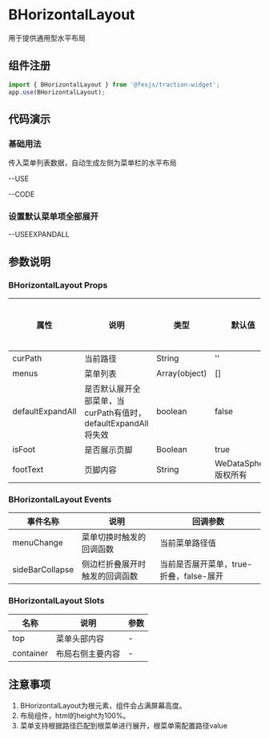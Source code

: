 # BHorizontalLayout
用于提供通用型水平布局

## 组件注册

```js
import { BHorizontalLayout } from '@fesjs/traction-widget';
app.use(BHorizontalLayout);
```
## 代码演示
### 基础用法
传入菜单列表数据，自动生成左侧为菜单栏的水平布局

--USE

--CODE


### 设置默认菜单项全部展开

--USEEXPANDALL


## 参数说明
### BHorizontalLayout Props
| 属性  | 说明                   | 类型                                    |  默认值                                 |是否必须|
| ----- | ----------------------------- | ---------------------------------------- |------------------ |----- |
| curPath | 当前路径 | String|''| 是
| menus | 菜单列表 | Array(object)|[]| 是
| defaultExpandAll | 是否默认展开全部菜单，当curPath有值时，defaultExpandAll将失效 | boolean|false| 否
| isFoot | 是否展示页脚 | Boolean|true| 否
| footText | 页脚内容 | String|WeDataSphere版权所有| 否

### BHorizontalLayout Events
| 事件名称          | 说明                                                                                                                                            | 回调参数                                |
| ------------- | ----------------------------------------------------------------------------------------------------------------------------------------------- | ------------------------------------ |
| menuChange | 菜单切换时触发的回调函数                                                                                                                                          | 当前菜单路径值                       |
| sideBarCollapse | 侧边栏折叠展开时触发的回调函数                                                                                                                                          | 当前是否展开菜单，true-折叠，false-展开                   |
### BHorizontalLayout Slots
| 名称          | 说明                                                                                                                                            | 参数                                |
| ------------- | ----------------------------------------------------------------------------------------------------------------------------------------------- | ------------------------------------ |
| top | 菜单头部内容                                                                                                                                          | -                        |
| container | 布局右侧主要内容                                                                                                                          | -                        |
## 注意事项
1. BHorizontalLayout为根元素，组件会占满屏幕高度。
2. 布局组件，html的height为100%。
3. 菜单支持根据路径匹配到根菜单进行展开，根菜单需配置路径value